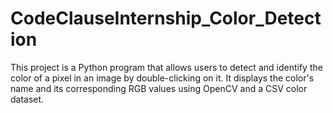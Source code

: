 # CodeClauseInternship_Color_Detection
This project is a Python program that allows users to detect and identify the color of a pixel in an image by double-clicking on it. It displays the color's name and its corresponding RGB values using OpenCV and a CSV color dataset.
